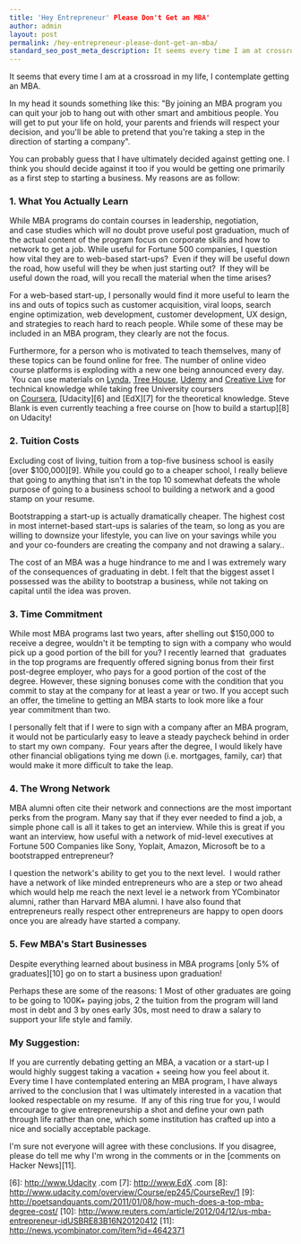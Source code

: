 ```yaml
---
title: 'Hey Entrepreneur' Please Don't Get an MBA'
author: admin
layout: post
permalink: /hey-entrepreneur-please-dont-get-an-mba/
standard_seo_post_meta_description: It seems every time I am at crossroads in my life, I have contemplated getting an MBA. Here are the 5 reasons why I decided against an MBA.
---
```


It seems that every time I am at a crossroad in my life, I contemplate getting an MBA.

In my head it sounds something like this: "By joining an MBA program you can quit your job to hang out with other smart and ambitious people. You will get to put your life on hold, your parents and friends will respect your decision, and you'll be able to pretend that you're taking a step in the direction of starting a company".

You can probably guess that I have ultimately decided against getting one. I think you should decide against it too if you would be getting one primarily as a first step to starting a business. My reasons are as follow:

### 1. What You Actually Learn

While MBA programs do contain courses in leadership, negotiation, and case studies which will no doubt prove useful post graduation, much of the actual content of the program focus on corporate skills and how to network to get a job. While useful for Fortune 500 companies, I question how vital they are to web-based start-ups?  Even if they will be useful down the road, how useful will they be when just starting out?  If they will be useful down the road, will you recall the material when the time arises?

For a web-based start-up, I personally would find it more useful to learn the ins and outs of topics such as customer acquisition, viral loops, search engine optimization, web development, customer development, UX design, and strategies to reach hard to reach people. While some of these may be included in an MBA program, they clearly are not the focus.

Furthermore, for a person who is motivated to teach themselves, many of these topics can be found online for free. The number of online video course platforms is exploding with a new one being announced every day.  You can use materials on [Lynda][1], [Tree House][2], [Udemy][3] and [Creative Live][4] for technical knowledge while taking free University coursers on [Coursera][5], [Udacity][6] and [EdX][7] for the theoretical knowledge. Steve Blank is even currently teaching a free course on [how to build a startup][8] on Udacity!

### 2. Tuition Costs

Excluding cost of living, tuition from a top-five business school is easily [over $100,000][9]. While you could go to a cheaper school, I really believe that going to anything that isn't in the top 10 somewhat defeats the whole purpose of going to a business school to building a network and a good stamp on your resume.

Bootstrapping a start-up is actually dramatically cheaper. The highest cost in most internet-based start-ups is salaries of the team, so long as you are willing to downsize your lifestyle, you can live on your savings while you and your co-founders are creating the company and not drawing a salary..

The cost of an MBA was a huge hindrance to me and I was extremely wary of the consequences of graduating in debt. I felt that the biggest asset I possessed was the ability to bootstrap a business, while not taking on capital until the idea was proven.

### 3. Time Commitment

While most MBA programs last two years, after shelling out $150,000 to receive a degree, wouldn't it be tempting to sign with a company who would pick up a good portion of the bill for you? I recently learned that  graduates in the top programs are frequently offered signing bonus from their first post-degree employer, who pays for a good portion of the cost of the degree. However, these signing bonuses come with the condition that you commit to stay at the company for at least a year or two. If you accept such an offer, the timeline to getting an MBA starts to look more like a four year commitment than two.

I personally felt that if I were to sign with a company after an MBA program, it would not be particularly easy to leave a steady paycheck behind in order to start my own company.  Four years after the degree, I would likely have other financial obligations tying me down (i.e. mortgages, family, car) that would make it more difficult to take the leap.

### 4. The Wrong Network

MBA alumni often cite their network and connections are the most important perks from the program. Many say that if they ever needed to find a job, a simple phone call is all it takes to get an interview. While this is great if you want an interview, how useful with a network of mid-level executives at Fortune 500 Companies like Sony, Yoplait, Amazon, Microsoft be to a bootstrapped entrepreneur?

I question the network's ability to get you to the next level.  I would rather have a network of like minded entrepreneurs who are a step or two ahead which would help me reach the next level ie a network from YCombinator alumni, rather than Harvard MBA alumni. I have also found that entrepreneurs really respect other entrepreneurs are happy to open doors once you are already have started a company.

### 5. Few MBA's Start Businesses

Despite everything learned about business in MBA programs [only 5% of graduates][10] go on to start a business upon graduation!

Perhaps these are some of the reasons: 1 Most of other graduates are going to be going to 100K+ paying jobs, 2 the tuition from the program will land most in debt and 3  by ones early 30s, most need to draw a salary to support your life style and family.

### My Suggestion:

If you are currently debating getting an MBA, a vacation or a start-up  I would highly suggest taking a vacation + seeing how you feel about it. Every time I have contemplated entering an MBA program, I have always arrived to the conclusion that I was ultimately interested in a vacation that looked respectable on my resume.  If any of this ring true for you, I would encourage to give entrepreneurship a shot and define your own path through life rather than one, which some institution has crafted up into a nice and socially acceptable package.

I'm sure not everyone will agree with these conclusions. If you disagree, please do tell me why I'm wrong in the comments or in the [comments on Hacker News][11].

 [1]: http://www.lynda.com
 [2]: http://www.teamtreehouse.com
 [3]: http://www.udemy.com
 [4]: http://www.creativelive.com
 [5]: http://www.coursera.com
 [6]: http://www.Udacity .com
 [7]: http://www.EdX .com
 [8]: http://www.udacity.com/overview/Course/ep245/CourseRev/1
 [9]: http://poetsandquants.com/2011/01/08/how-much-does-a-top-mba-degree-cost/
 [10]: http://www.reuters.com/article/2012/04/12/us-mba-entrepreneur-idUSBRE83B16N20120412
 [11]: http://news.ycombinator.com/item?id=4642371